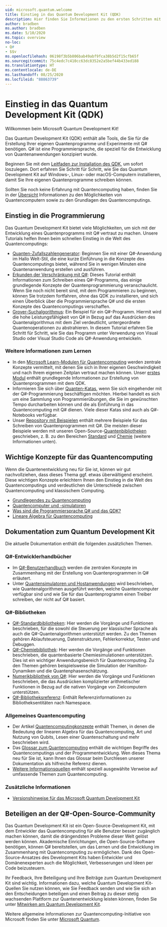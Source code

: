 ```yaml
---
uid: microsoft.quantum.welcome
title: Einstieg in das Quantum Development Kit (QDK)
description: Hier finden Sie Informationen zu den ersten Schritten mit dem Quantum Development Kit von Microsoft bei der Programmierung von Quantenprojekten in Q#.
author: bradben
ms.author: bradben
ms.date: 5/10/2020
ms.topic: overview
no-loc:
- Q#
- $$v
ms.openlocfilehash: 06198f3b5b806bab49abf9fca38b5d2f15cfb65f
ms.sourcegitcommit: 75c4edc7c410cc63dc8352e2a5bef44b433ed188
ms.translationtype: HT
ms.contentlocale: de-DE
ms.lasthandoff: 08/25/2020
ms.locfileid: "88863739"
---
```

# <a name="get-started-with-the-quantum-development-kit-qdk"></a>Einstieg in das Quantum Development Kit (QDK)

Willkommen beim Microsoft Quantum Development Kit!  

Das Quantum Development Kit (QDK) enthält alle Tools, die Sie für die Erstellung Ihrer eigenen Quantenprogramme und Experimente mit Q# benötigen. Q# ist eine Programmiersprache, die speziell für die Entwicklung von Quantenanwendungen konzipiert wurde.

Beginnen Sie mit dem [Leitfaden zur Installation des QDK](xref:microsoft.quantum.install), um sofort loszulegen.
Dort erfahren Sie Schritt für Schritt, wie Sie das Quantum Development Kit auf Windows-, Linux- oder macOS-Computern installieren, damit Sie Ihre eigenen Quantenprogramme schreiben können.

Sollten Sie noch keine Erfahrung mit Quantencomputing haben, finden Sie in der [Übersicht](xref:microsoft.quantum.overview.introduction) Informationen zu den Möglichkeiten von Quantencomputern sowie zu den Grundlagen des Quantencomputings.

## <a name="get-started-programming"></a>Einstieg in die Programmierung

Das Quantum Development Kit bietet viele Möglichkeiten, um sich mit der Entwicklung eines Quantenprogramms mit Q# vertraut zu machen.
Unsere Tutorials helfen Ihnen beim schnellen Einstieg in die Welt des Quantencomputings:

* [Quanten-Zufallszahlengenerator](xref:microsoft.quantum.quickstarts.qrng): Beginnen Sie mit einer Q#-Anwendung im Hallo Welt-Stil, die eine kurze Einführung in die Konzepte des Quantencomputings bietet, während Sie in wenigen Minuten eine Quantenanwendung erstellen und ausführen.
* [Erkunden der Verschränkung mit Q#](xref:microsoft.quantum.write-program): Dieses Tutorial enthält Informationen zum Schreiben eines Q#-Programms, das einige grundlegende Konzepte der Quantenprogrammierung veranschaulicht.
    Wenn Sie noch nicht bereit sind, mit dem Programmieren zu beginnen, können Sie trotzdem fortfahren, ohne das QDK zu installieren, und sich einen Überblick über die Programmiersprache Q# und die ersten Konzepte des Quantencomputings verschaffen.
* [Grover-Suchalgorithmus](xref:microsoft.quantum.quickstarts.search): Ein Beispiel für ein Q#-Programm. Hiermit wird die hohe Leistungsfähigkeit von Q# in Bezug auf das Ausdrücken des Quantenalgorithmus mit dem Ziel verdeutlicht, untergeordnete Quantenoperationen zu abstrahieren.
    In diesem Tutorial erfahren Sie Schritt für Schritt, wie Sie das Programm unter Verwendung von Visual Studio oder Visual Studio Code als Q#-Anwendung entwickeln.

### <a name="learning-further"></a>Weitere Informationen zum Lernen
* In den [Microsoft Learn-Modulen für Quantencomputing](https://docs.microsoft.com/learn/browse/?term=quantum) werden zentrale Konzepte vermittelt, mit denen Sie sich in Ihrer eigenen Geschwindigkeit und nach Ihrem eigenen Zeitplan vertraut machen können. Unser [erstes Modul](https://docs.microsoft.com/learn/modules/qsharp-create-first-quantum-development-kit/) enthält grundlegende Informationen zur Erstellung von Quantenprogrammen mit dem QDK.
* Informieren Sie sich über [Quanten-Katas](https://github.com/Microsoft/QuantumKatas), wenn Sie sich eingehender mit der Q#-Programmierung beschäftigen möchten. Hierbei handelt es sich um eine Sammlung von Programmierübungen, die Sie im gewünschten Tempo durcharbeiten können und die als Einführung in das Quantencomputing mit Q# dienen.
    Viele dieser Katas sind auch als Q#-Notebooks verfügbar. 
* Unser [Repository mit Beispielen](https://github.com/Microsoft/Quantum) enthält mehrere Beispiele für das Schreiben von Quantenprogrammen mit Q#. Die meisten dieser Beispiele werden mit unseren Open-Source-[Quantenbibliotheken](https://github.com/Microsoft/QuantumLibraries) geschrieben, z. B. zu den Bereichen [Standard](xref:microsoft.quantum.libraries.standard.intro) und [Chemie](xref:microsoft.quantum.chemistry.concepts.intro) (weitere Informationen unten).

## <a name="key-concepts-for-quantum-computing"></a>Wichtige Konzepte für das Quantencomputing

Wenn die Quantenentwicklung neu für Sie ist, können wir gut nachvollziehen, dass dieses Thema ggf. etwas überwältigend erscheint. Diese wichtigen Konzepte erleichtern Ihnen den Einstieg in die Welt des Quantencomputings und verdeutlichen die Unterschiede zwischen Quantencomputing und klassischem Computing.

* [Grundlegendes zu Quantencomputing](xref:microsoft.quantum.overview.understanding)
* [Quantencomputer und -simulatoren](xref:microsoft.quantum.overview.simulators)
* [Was sind die Programmiersprache Q# und das QDK?](xref:microsoft.quantum.overview.q-sharp)
* [Lineare Algebra für Quantencomputing](xref:microsoft.quantum.overview.algebra)

## <a name="quantum-development-kit-documentation"></a>Dokumentation zum Quantum Development Kit

Die aktuelle Dokumentation enthält die folgenden zusätzlichen Themen.

### <a name="no-locq-developer-guides"></a>Q#-Entwicklerhandbücher

* Im [Q#-Benutzerhandbuch](xref:microsoft.quantum.guide) werden die zentralen Konzepte im Zusammenhang mit der Erstellung von Quantenprogrammen in Q# erläutert.
* Unter [Quantensimulatoren und Hostanwendungen](xref:microsoft.quantum.machines) wird beschrieben, wie Quantenalgorithmen ausgeführt werden, welche Quantencomputer verfügbar sind und wie Sie für das Quantenprogramm einen Treiber schreiben, der nicht auf Q# basiert.

### <a name="no-locq-libraries"></a>Q#-Bibliotheken

* [Q#-Standardbibliotheken](xref:microsoft.quantum.libraries.standard.intro): Hier werden die Vorgänge und Funktionen beschrieben, für die sowohl die Steuerung per klassischer Sprache als auch die Q#-Quantenalgorithmen unterstützt werden. 
    Zu den Themen gehören Ablaufsteuerung, Datenstrukturen, Fehlerkorrektur, Testen und Debuggen. 
* [Q#-Chemiebibliothek](xref:microsoft.quantum.chemistry.concepts.intro): Hier werden die Vorgänge und Funktionen beschrieben, die quantenbasierte Chemiesimulationen unterstützen. Dies ist ein wichtiger Anwendungsbereich für Quantencomputing. Zu den Themen gehören beispielsweise die Simulation der Hamilton-Dynamiken und die Quantenphasenschätzung.
* [Numerikbibliothek von Q#](xref:microsoft.quantum.numerics.intro): Hier werden die Vorgänge und Funktionen beschrieben, die das Ausdrücken komplizierter arithmetischer Funktionen in Bezug auf die nativen Vorgänge von Zielcomputern unterstützen.
* [Q#-Bibliotheksreferenz](xref:microsoft.quantum.standardlibsintro): Enthält Referenzinformationen zu Bibliotheksentitäten nach Namespace.

### <a name="general-quantum-computing"></a>Allgemeines Quantencomputing

* Der Artikel [Quantencomputingkonzepte](xref:microsoft.quantum.concepts.intro) enthält Themen, in denen die Bedeutung der linearen Algebra für das Quantencomputing, Art und Nutzung von Qubits, Lesen einer Quantenschaltung und mehr beschrieben wird.
* Das [Glossar zum Quantencomputing](xref:microsoft.quantum.glossary) enthält die wichtigen Begriffe des Quantencomputings und der Programmentwicklung.
    Wen dieses Thema neu für Sie ist, kann Ihnen das Glossar beim Durchlesen unserer Dokumentation als hilfreiche Referenz dienen.
* [Weitere Informationsquellen](xref:microsoft.quantum.more-information) enthält speziell ausgewählte Verweise auf umfassende Themen zum Quantencomputing.

### <a name="additional-info"></a>Zusätzliche Informationen

* [Versionshinweise für das Microsoft Quantum Development Kit](xref:microsoft.quantum.relnotes)


## <a name="be-a-part-of-the-no-locq-open-source-community"></a>Beteiligen an der Q#-Open-Source-Community

Das Quantum Development Kit ist ein Open-Source-Development Kit, mit dem Entwickler das Quantencomputing für alle Benutzer besser zugänglich machen können, damit die drängendsten Probleme dieser Welt gelöst werden können.  Akademische Einrichtungen, die Open-Source-Software benötigen, können Q# bereitstellen, um das Lernen und die Entwicklung im Zusammenhang mit Quantencomputing zu ermöglichen. Dank des Open-Source-Ansatzes des Development Kits haben Entwickler und Domänenexperten auch die Möglichkeit, Verbesserungen und Ideen per Code beizusteuern.

Ihr Feedback, Ihre Beteiligung und Ihre Beiträge zum Quantum Development Kit sind wichtig.  Informationen dazu, welche Quantum Development Kit-Quellen Sie nutzen können, wie Sie Feedback senden und wie Sie sich an den Entscheidungen beteiligen und einen Beitrag zu dieser stetig wachsenden Plattform zur Quantenentwicklung leisten können, finden Sie unter [Mitwirken am Quantum Development Kit](xref:microsoft.quantum.contributing).

Weitere allgemeine Informationen zur Quantencomputing-Initiative von Microsoft finden Sie unter [Microsoft Quantum](https://www.microsoft.com/en-us/quantum/).
